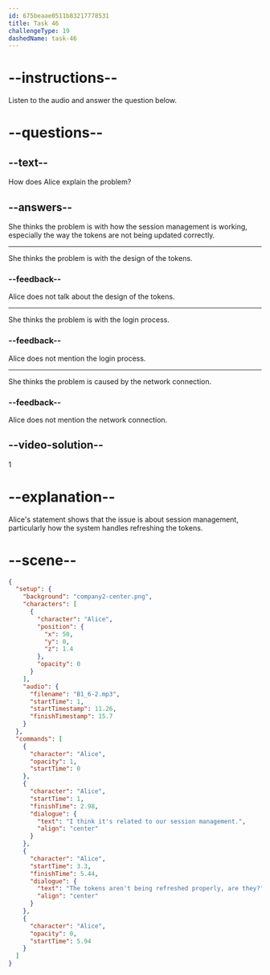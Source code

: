 ```yaml
---
id: 675beaae0511b83217778531
title: Task 46
challengeType: 19
dashedName: task-46
---
```


<!-- (audio) Alice: I think it's related to our session management. The tokens aren't being refreshed properly, are they? -->

# --instructions--

Listen to the audio and answer the question below.

# --questions--

## --text--

How does Alice explain the problem?

## --answers--

She thinks the problem is with how the session management is working, especially the way the tokens are not being updated correctly.

---

She thinks the problem is with the design of the tokens.

### --feedback--

Alice does not talk about the design of the tokens.

---

She thinks the problem is with the login process.

### --feedback--

Alice does not mention the login process.

---

She thinks the problem is caused by the network connection.

### --feedback--

Alice does not mention the network connection.

## --video-solution--

1

# --explanation--

Alice's statement shows that the issue is about session management, particularly how the system handles refreshing the tokens.

# --scene--

```json
{
  "setup": {
    "background": "company2-center.png",
    "characters": [
      {
        "character": "Alice",
        "position": {
          "x": 50,
          "y": 0,
          "z": 1.4
        },
        "opacity": 0
      }
    ],
    "audio": {
      "filename": "B1_6-2.mp3",
      "startTime": 1,
      "startTimestamp": 11.26,
      "finishTimestamp": 15.7
    }
  },
  "commands": [
    {
      "character": "Alice",
      "opacity": 1,
      "startTime": 0
    },
    {
      "character": "Alice",
      "startTime": 1,
      "finishTime": 2.98,
      "dialogue": {
        "text": "I think it's related to our session management.",
        "align": "center"
      }
    },
    {
      "character": "Alice",
      "startTime": 3.3,
      "finishTime": 5.44,
      "dialogue": {
        "text": "The tokens aren't being refreshed properly, are they?",
        "align": "center"
      }
    },
    {
      "character": "Alice",
      "opacity": 0,
      "startTime": 5.94
    }
  ]
}
```
